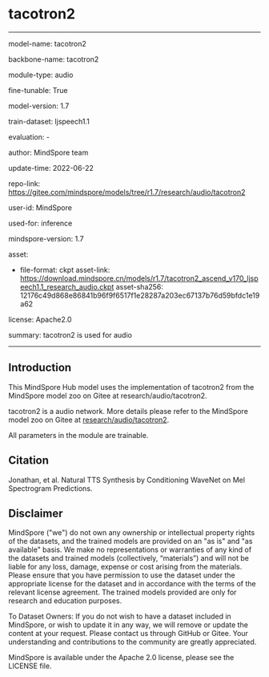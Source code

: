 # tacotron2

---

model-name: tacotron2

backbone-name: tacotron2

module-type: audio

fine-tunable: True

model-version: 1.7

train-dataset: ljspeech1.1

evaluation: -

author: MindSpore team

update-time: 2022-06-22

repo-link: <https://gitee.com/mindspore/models/tree/r1.7/research/audio/tacotron2>

user-id: MindSpore

used-for: inference

mindspore-version: 1.7

asset:

-
    file-format: ckpt
    asset-link: <https://download.mindspore.cn/models/r1.7/tacotron2_ascend_v170_ljspeech1.1_research_audio.ckpt>
    asset-sha256: 12176c49d868e86841b96f9f6517f1e28287a203ec67137b76d59bfdc1e19a62

license: Apache2.0

summary: tacotron2 is used for audio

---

## Introduction

This MindSpore Hub model uses the implementation of tacotron2 from the MindSpore model zoo on Gitee at research/audio/tacotron2.

tacotron2 is a audio network. More details please refer to the MindSpore model zoo on Gitee at [research/audio/tacotron2](https://gitee.com/mindspore/models/blob/r1.7/research/audio/tacotron2/README.md).

All parameters in the module are trainable.

## Citation

Jonathan, et al. Natural TTS Synthesis by Conditioning WaveNet on Mel Spectrogram Predictions.

## Disclaimer

MindSpore ("we") do not own any ownership or intellectual property rights of the datasets, and the trained models are provided on an "as is" and "as available" basis. We make no representations or warranties of any kind of the datasets and trained models (collectively, “materials”) and will not be liable for any loss, damage, expense or cost arising from the materials. Please ensure that you have permission to use the dataset under the appropriate license for the dataset and in accordance with the terms of the relevant license agreement. The trained models provided are only for research and education purposes.

To Dataset Owners: If you do not wish to have a dataset included in MindSpore, or wish to update it in any way, we will remove or update the content at your request. Please contact us through GitHub or Gitee. Your understanding and contributions to the community are greatly appreciated.

MindSpore is available under the Apache 2.0 license, please see the LICENSE file.

